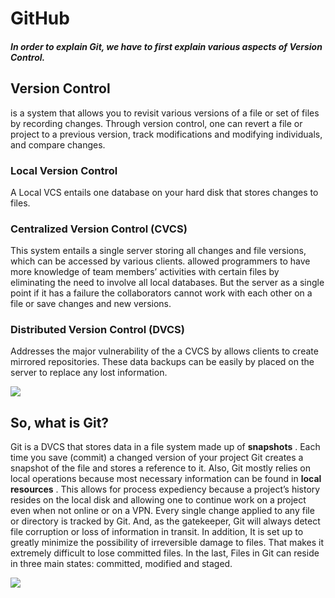 # GitHub

##### In order to explain Git, we have to first explain various aspects of Version Control.

## Version Control

is a system that allows you to revisit various versions of a file or set of files by recording changes. Through version control, one can revert a file or project to a previous version, track modifications and modifying individuals, and compare changes. 

### Local Version Control

A Local VCS entails one database on your hard disk that stores changes to files.


### Centralized Version Control (CVCS)

This system entails a single server storing all changes and file versions, which can be accessed by various clients. allowed programmers to have more knowledge of team members’ activities with certain files by eliminating the need to involve all local databases. But the server as a single point if it has a failure the collaborators cannot work with each other on a file or save changes and new versions.


### Distributed Version Control (DVCS)

Addresses the major vulnerability of the a CVCS by allows clients to create mirrored repositories. These data backups can be easily by placed on the server to replace any lost information.


 ![](https://s26500.pcdn.co/wp-content/uploads/2019/09/VCS_Diff.png)
 
 
 
## So, what is Git?

Git is a DVCS that stores data in a file system made up of **snapshots** . Each time you save (commit) a changed version of your project Git creates a snapshot of the file and stores a reference to it. Also, Git mostly relies on local operations because most necessary information can be found in **local resources** . This allows for process expediency because a project’s history resides on the local disk and allowing one to continue work on a project even when not online or on a VPN.
Every single change applied to any file or directory is tracked by Git. And, as the gatekeeper, Git will always detect file corruption or loss of information in transit.
In addition, It is set up to greatly minimize the possibility of irreversible damage to files. That makes it extremely difficult to lose committed files. In the last, Files in Git can reside in three main states: committed, modified and staged.


![](https://static.javatpoint.com/tutorial/git/images/git-index.png)
